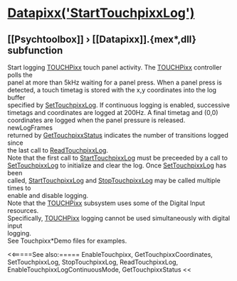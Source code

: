 # [Datapixx('StartTouchpixxLog')](Datapixx-StartTouchpixxLog) 
## [[Psychtoolbox]] &#8250; [[Datapixx]].{mex*,dll} subfunction


Start logging [TOUCHPixx](TOUCHPixx) touch panel activity. The [TOUCHPixx](TOUCHPixx) controller polls the  
panel at more than 5kHz waiting for a panel press. When a panel press is  
detected, a touch timetag is stored with the x,y coordinates into the log buffer  
specified by [SetTouchpixxLog](SetTouchpixxLog). If continuous logging is enabled, successive  
timetags and coordinates are logged at 200Hz. A final timetag and (0,0)  
coordinates are logged when the panel pressure is released. newLogFrames  
returned by [GetTouchpixxStatus](GetTouchpixxStatus) indicates the number of transitions logged since  
the last call to [ReadTouchpixxLog](ReadTouchpixxLog).  
Note that the first call to [StartTouchpixxLog](StartTouchpixxLog) must be preceeded by a call to  
[SetTouchpixxLog](SetTouchpixxLog) to initialize and clear the log. Once [SetTouchpixxLog](SetTouchpixxLog) has been  
called, [StartTouchpixxLog](StartTouchpixxLog) and [StopTouchpixxLog](StopTouchpixxLog) may be called multiple times to  
enable and disable logging.  
Note that the [TOUCHPixx](TOUCHPixx) subsystem uses some of the Digital Input resources.  
Specifically, [TOUCHPixx](TOUCHPixx) logging cannot be used simultaneously with digital input  
logging.  
See Touchpixx\*Demo files for examples.  
  


<<=====See also:=====
EnableTouchpixx, GetTouchpixxCoordinates, SetTouchpixxLog, StopTouchpixxLog, ReadTouchpixxLog, EnableTouchpixxLogContinuousMode, GetTouchpixxStatus
<<